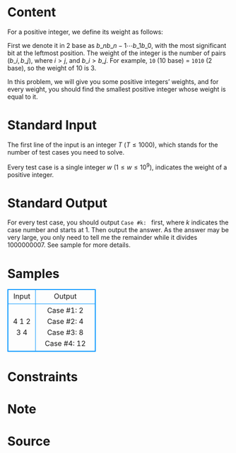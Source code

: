 
# Content

For a positive integer, we define its weight as follows:

First we denote it in $2$ base as $b\_nb\_{n-1}\cdots b\_1b\_0$, with the most significant bit at the leftmost position. The weight of the integer is the number of pairs $(b\_i,b\_j)$, where $i > j$, and $b\_i > b\_j$. For example, `10` ($10$ base) = `1010` ($2$ base), so the weight of $10$ is $3$.

In this problem, we will give you some positive integers’ weights, and for every weight, you should find the smallest positive integer whose weight is equal to it.

# Standard Input

The first line of the input is an integer $T$ ($T\leq 1000$), which stands for the number of test cases you need to solve.

Every test case is a single integer $w$ ($1\leq w\leq 10^9$), indicates the weight of a positive integer.

# Standard Output

For every test case, you should output `Case #k: ` first, where $k$ indicates the case number and starts at $1$. Then output the answer. As the answer may be very large, you only need to tell me the remainder while it divides $1000000007$. See sample for more details.

# Samples

<style>
        table,table tr th, table tr td { border:1px solid #0094ff; }
        table { width: 200px; min-height: 25px; line-height: 25px; text-align: center; border-collapse: collapse;}   
    </style>
<table>
	<tr>
		<td>Input</td>
		<td>Output</td>
	</tr>
<tr><td>4
1
2
3
4</td><td>Case #1: 2
Case #2: 4
Case #3: 8
Case #4: 12</td></tr></table>


# Constraints



# Note



# Source


